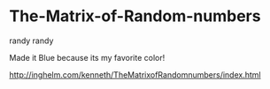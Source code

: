 # The-Matrix-of-Random-numbers
randy randy

Made it Blue because its my favorite color!

http://inghelm.com/kenneth/TheMatrixofRandomnumbers/index.html
